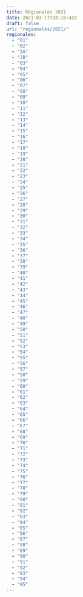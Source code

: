 ```yaml
---
title: Régionales 2021
date: 2021-03-17T18:18:43Z
draft: false
url: "regionales/2021/"
regionales:
  - "01"
  - "02"
  - "2A"
  - "2B"
  - "03"
  - "04"
  - "05"
  - "06"
  - "07"
  - "08"
  - "09"
  - "10"
  - "11"
  - "12"
  - "13"
  - "14"
  - "15"
  - "16"
  - "17"
  - "18"
  - "19"
  - "20"
  - "21"
  - "22"
  - "23"
  - "24"
  - "25"
  - "26"
  - "27"
  - "28"
  - "29"
  - "30"
  - "31"
  - "32"
  - "33"
  - "34"
  - "35"
  - "36"
  - "37"
  - "38"
  - "39"
  - "40"
  - "41"
  - "42"
  - "43"
  - "44"
  - "45"
  - "46"
  - "47"
  - "48"
  - "49"
  - "50"
  - "51"
  - "52"
  - "53"
  - "54"
  - "55"
  - "56"
  - "57"
  - "58"
  - "59"
  - "60"
  - "61"
  - "62"
  - "63"
  - "64"
  - "65"
  - "66"
  - "67"
  - "68"
  - "69"
  - "70"
  - "71"
  - "72"
  - "73"
  - "74"
  - "75"
  - "76"
  - "77"
  - "78"
  - "79"
  - "80"
  - "81"
  - "82"
  - "83"
  - "84"
  - "85"
  - "86"
  - "87"
  - "88"
  - "89"
  - "90"
  - "91"
  - "92"
  - "93"
  - "94"
  - "95"
---
```


